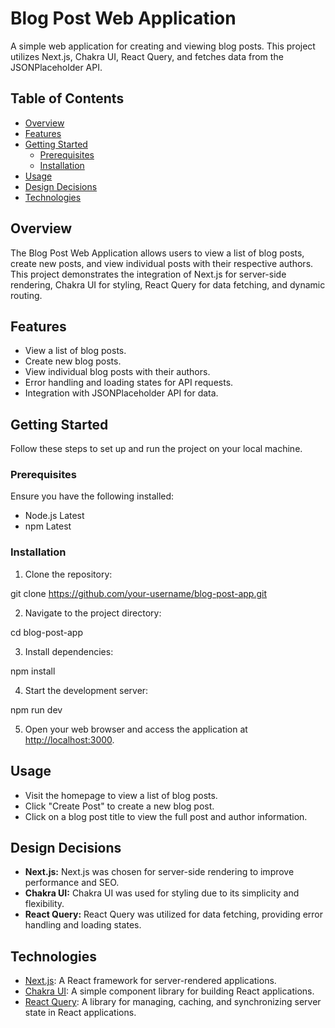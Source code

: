 # Blog Post Web Application

A simple web application for creating and viewing blog posts. This project utilizes Next.js, Chakra UI, React Query, and fetches data from the JSONPlaceholder API.

## Table of Contents

- [Overview](#overview)
- [Features](#features)
- [Getting Started](#getting-started)
  - [Prerequisites](#prerequisites)
  - [Installation](#installation)
- [Usage](#usage)
- [Design Decisions](#design-decisions)
- [Technologies](#technologies)

## Overview

The Blog Post Web Application allows users to view a list of blog posts, create new posts, and view individual posts with their respective authors. This project demonstrates the integration of Next.js for server-side rendering, Chakra UI for styling, React Query for data fetching, and dynamic routing.

## Features

- View a list of blog posts.
- Create new blog posts.
- View individual blog posts with their authors.
- Error handling and loading states for API requests.
- Integration with JSONPlaceholder API for data.

## Getting Started

Follow these steps to set up and run the project on your local machine.

### Prerequisites

Ensure you have the following installed:

- Node.js Latest
- npm Latest

### Installation

1. Clone the repository:

git clone https://github.com/your-username/blog-post-app.git

2. Navigate to the project directory:

cd blog-post-app

3. Install dependencies:

npm install

4. Start the development server:

npm run dev

5. Open your web browser and access the application at [http://localhost:3000](http://localhost:3000).

## Usage

- Visit the homepage to view a list of blog posts.
- Click "Create Post" to create a new blog post.
- Click on a blog post title to view the full post and author information.

## Design Decisions

- **Next.js:** Next.js was chosen for server-side rendering to improve performance and SEO.
- **Chakra UI:** Chakra UI was used for styling due to its simplicity and flexibility.
- **React Query:** React Query was utilized for data fetching, providing error handling and loading states.

## Technologies

- [Next.js](https://nextjs.org/): A React framework for server-rendered applications.
- [Chakra UI](https://chakra-ui.com/): A simple component library for building React applications.
- [React Query](https://react-query.tanstack.com/): A library for managing, caching, and synchronizing server state in React applications.